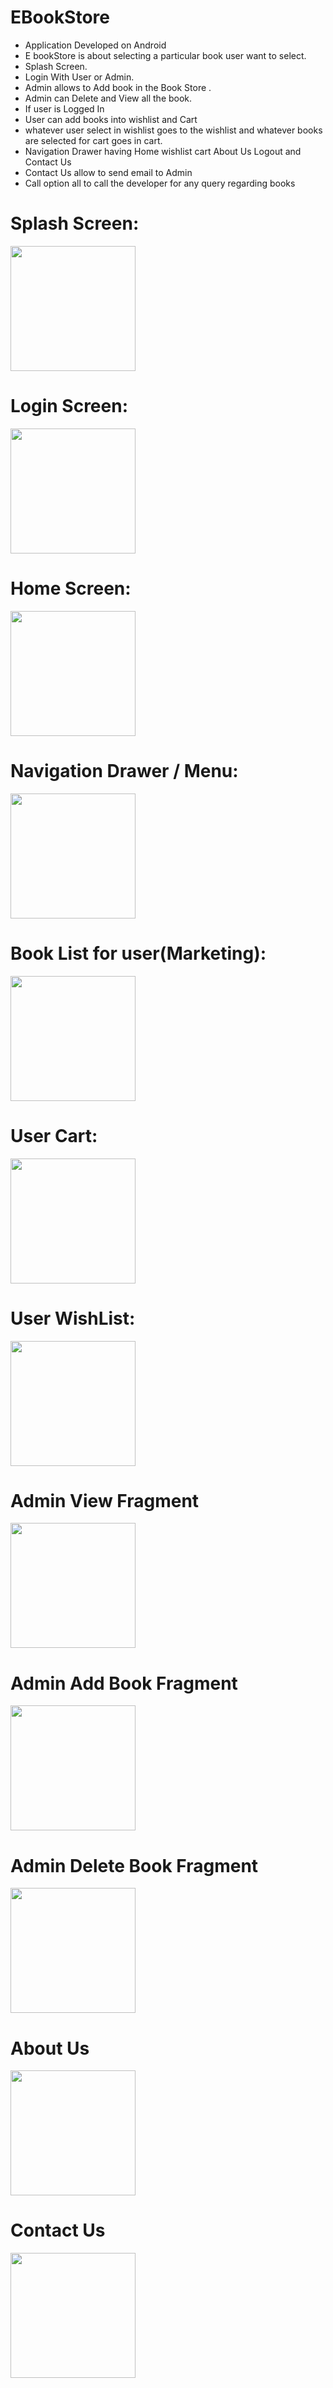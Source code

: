 # EBookStore
- Application Developed on Android 
- E bookStore is about selecting a particular book user want to select.
- Splash Screen.
- Login With User or Admin.
- Admin allows to Add book in the Book Store .
- Admin can Delete and View all the book.
- If user is Logged In 
- User can add books into wishlist and Cart 
- whatever user select in wishlist goes to the wishlist and whatever books are selected for cart goes in cart.
- Navigation Drawer having Home wishlist cart About Us Logout and Contact Us
- Contact Us allow to send email to Admin 
- Call option all to call the developer for any query regarding books 

# Splash Screen: 

<img src="https://user-images.githubusercontent.com/50931400/63307281-e3523800-c2bb-11e9-913c-8007343071df.jpeg" width="200"/>

# Login Screen:

<img src="https://user-images.githubusercontent.com/50931400/63307304-f95ff880-c2bb-11e9-9eaf-2f83adfe8688.jpeg" width="200"/>

# Home Screen:

<img src="https://user-images.githubusercontent.com/50931400/63307317-054bba80-c2bc-11e9-9f29-977f081042cd.jpeg" width="200"/>


# Navigation Drawer / Menu:

<img src="https://user-images.githubusercontent.com/50931400/63307383-30360e80-c2bc-11e9-91a8-e2c09cf325c5.jpeg" width="200"/>

# Book List for user(Marketing):

<img src="https://user-images.githubusercontent.com/50931400/63307421-4fcd3700-c2bc-11e9-86f9-867db015aa84.jpeg" width="200"/>

# User Cart:

<img src="https://user-images.githubusercontent.com/50931400/63307467-8014d580-c2bc-11e9-8e65-27d6446f54ff.jpeg" width="200"/>

# User WishList:

<img src="https://user-images.githubusercontent.com/50931400/63308338-35955800-c2c0-11e9-9446-c2226ee6c7b8.jpeg" width="200"/>

# Admin View Fragment

<img src="https://user-images.githubusercontent.com/50931400/63307761-93747080-c2bd-11e9-8b7f-4bb173b60f09.jpeg" width="200"/>

# Admin Add Book Fragment

<img src="https://user-images.githubusercontent.com/50931400/63307795-aedf7b80-c2bd-11e9-93fa-7b8875f0f638.jpeg" width="200"/>

# Admin Delete Book Fragment

<img src="https://user-images.githubusercontent.com/50931400/63307807-bf8ff180-c2bd-11e9-9d75-ca673c76ecfa.jpeg" width="200"/>

# About Us

<img src="https://user-images.githubusercontent.com/50931400/63308274-e6e7be00-c2bf-11e9-8ec7-3b7ce077631a.jpeg" width="200"/>

# Contact Us 

<img src="https://user-images.githubusercontent.com/50931400/63308313-1ac2e380-c2c0-11e9-8069-abd421f8c7c8.jpeg" width="200"/>
